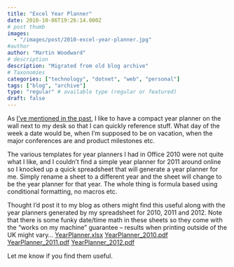 ```yaml
---
title: "Excel Year Planner"
date: 2010-10-06T19:26:14.000Z
# post thumb
images:
  - "/images/post/2010-excel-year-planner.jpg"
#author
author: "Martin Woodward"
# description
description: "Migrated from old blog archive"
# Taxonomies
categories: ["technology", "dotnet", "web", "personal"]
tags: ["blog", "archive"]
type: "regular" # available type (regular or featured)
draft: false
---
```

[](http://cid-c7a08ae2600d197a.office.live.com/self.aspx/Public/YearPlanner)As [I’ve mentioned in the past](http://www.woodwardweb.com/dotnet/the_year_planne.html), I like to have a compact year planner on the wall next to my desk so that I can quickly reference stuff.  What day of the week a date would be, when I’m supposed to be on vacation, when the major conferences are and product milestones etc.  

The various templates for year planners I had in Office 2010 were not quite what I like, and I couldn’t find a simple year planner for 2011 around online so I knocked up a quick spreadsheet that will generate a year planner for me.  Simply rename a sheet to a different year and the sheet will change to be the year planner for that year.  The whole thing is formula based using conditional formatting, no macros etc.  

Thought I’d post it to my blog as others might find this useful along with the year planners generated by my spreadsheet for 2010, 2011 and 2012.  Note that there is some funky date/time math in these sheets so they come with the “works on my machine” guarantee – results when printing outside of the UK might vary…     [YearPlanner.xlsx](http://cid-c7a08ae2600d197a.office.live.com/view.aspx/Public/YearPlanner/YearPlanner.xlsx)    [YearPlanner_2010.pdf](http://cid-c7a08ae2600d197a.office.live.com/self.aspx/Public/YearPlanner/YearPlanner^_2010.pdf)    [YearPlanner_2011.pdf](http://cid-c7a08ae2600d197a.office.live.com/self.aspx/Public/YearPlanner/YearPlanner^_2011.pdf)    [YearPlanner_2012.pdf](http://cid-c7a08ae2600d197a.office.live.com/self.aspx/Public/YearPlanner/YearPlanner^_2012.pdf)   

Let me know if you find them useful.